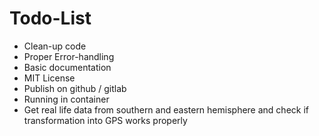 # Todo-List

* Clean-up code
* Proper Error-handling
* Basic documentation
* MIT License
* Publish on github / gitlab
* Running in container
* Get real life data from southern and eastern hemisphere and check if transformation into GPS works properly
